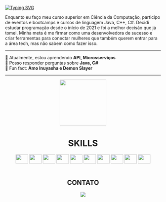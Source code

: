 [![Typing SVG](https://readme-typing-svg.demolab.com?font=Fira+Code&pause=1000&color=fd428d&center=true&vCenter=true&width=1000&lines=Dev+Full+stack+com+foco+em+Back-end)](https://git.io/typing-svg)

Enquanto eu faço meu curso superior em Ciência da Computação, participo de eventos e bootcamps e cursos de linguagem Java, C++, C#.
Decidi estudar programação desde o início de 2021 e foi a melhor decisão que já tomei. 
Minha meta é me firmar como uma desenvolvedora de sucesso e criar ferramentas para conectar mulheres que também querem entrar para a área tech, mas não sabem como fazer isso. 

**********
 
<div align="left">
🚀 Atualmente, estou aprendendo <strong>API, Microsserviços</strong><br>
💬 Posso responder perguntas sobre <strong>Java, C#</strong><br>
🛴 Fun fact: <strong>Amo Inuyasha e Demon Slayer</strong></h4> 
</div>

***************	

<div align="center">
  <img height="150em" src="https://github-readme-stats-eight-theta.vercel.app/api/top-langs/?username=suellensribeiro&layout=compact&langs_count=8&theme=radical"/>
<div>	

<div>
  <h1 align="center"> SKILLS </h1>
 
  <img src="https://cdn.jsdelivr.net/gh/devicons/devicon/icons/java/java-original.svg" height="30" width="40"/>
  <img src="https://cdn.jsdelivr.net/gh/devicons/devicon/icons/csharp/csharp-original.svg" height="30" width="40"/>
  <img src="https://cdn.jsdelivr.net/gh/devicons/devicon/icons/dot-net/dot-net-original.svg" height="30" width="40"/>
  <img src="https://cdn.jsdelivr.net/gh/devicons/devicon/icons/dotnetcore/dotnetcore-original.svg" height="30" width="40"/>
    <img src="https://cdn.jsdelivr.net/gh/devicons/devicon/icons/mysql/mysql-original.svg" height="30" width="40"/>
  <img src="https://cdn.jsdelivr.net/gh/devicons/devicon/icons/mongodb/mongodb-original.svg" height="30" width="40"/>
  <img src="https://cdn.jsdelivr.net/gh/devicons/devicon/icons/spring/spring-original-wordmark.svg" height="30" width="40"/>
   <img src="https://cdn.jsdelivr.net/gh/devicons/devicon/icons/html5/html5-original.svg" height="30" width="40"/>
  <img src="https://cdn.jsdelivr.net/gh/devicons/devicon/icons/css3/css3-original.svg" height="30,5" width="40"/>
  <img src="https://cdn.jsdelivr.net/gh/devicons/devicon/icons/javascript/javascript-original.svg" height="30" width="40"/>

</div>
<br>

## CONTATO<br>
 
<a href="https://www.linkedin.com/in/suellen-ribeiro-7ba34a250/" target="_blank"><img src="https://img.shields.io/badge/LinkedIn-0077B5?style=for-the-badge&logo=linkedin&logoColor=white" target="_blank"></a>

  
  
